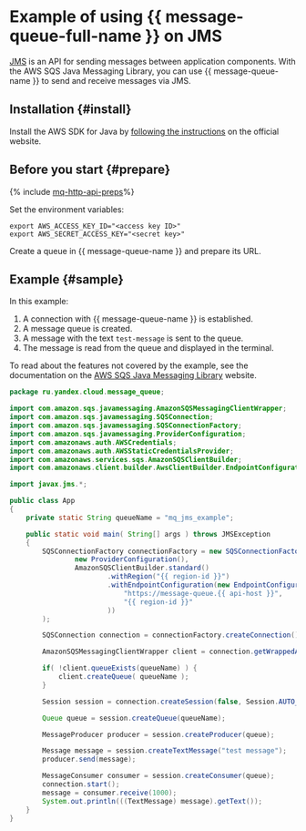 # Example of using {{ message-queue-full-name }} on JMS

[JMS](https://www.oracle.com/technetwork/java/jms/index.html) is an API for sending messages between application components. With the AWS SQS Java Messaging Library, you can use {{ message-queue-name }} to send and receive messages via JMS.

## Installation {#install}

Install the AWS SDK for Java by [following the instructions](https://docs.aws.amazon.com/en_us/sdk-for-java/v1/developer-guide/setup-install.html) on the official website.

## Before you start {#prepare}

{% include [mq-http-api-preps](../_includes_service/mq-http-api-preps-sdk.md)%}

Set the environment variables:

```
export AWS_ACCESS_KEY_ID="<access key ID>"
export AWS_SECRET_ACCESS_KEY="<secret key>"
```

Create a queue in {{ message-queue-name }} and prepare its URL.

## Example {#sample}

In this example:

1. A connection with {{ message-queue-name }} is established.
1. A message queue is created.
1. A message with the text `test-message` is sent to the queue.
1. The message is read from the queue and displayed in the terminal.

To read about the features not covered by the example, see the documentation on the [AWS SQS Java Messaging Library](https://docs.aws.amazon.com/AWSSimpleQueueService/latest/SQSDeveloperGuide/sqs-java-message-service-jms-client.html) website.

```java
package ru.yandex.cloud.message_queue;

import com.amazon.sqs.javamessaging.AmazonSQSMessagingClientWrapper;
import com.amazon.sqs.javamessaging.SQSConnection;
import com.amazon.sqs.javamessaging.SQSConnectionFactory;
import com.amazon.sqs.javamessaging.ProviderConfiguration;
import com.amazonaws.auth.AWSCredentials;
import com.amazonaws.auth.AWSStaticCredentialsProvider;
import com.amazonaws.services.sqs.AmazonSQSClientBuilder;
import com.amazonaws.client.builder.AwsClientBuilder.EndpointConfiguration;

import javax.jms.*;

public class App
{
    private static String queueName = "mq_jms_example";

    public static void main( String[] args ) throws JMSException
    {
        SQSConnectionFactory connectionFactory = new SQSConnectionFactory(
                new ProviderConfiguration(),
                AmazonSQSClientBuilder.standard()
                        .withRegion("{{ region-id }}")
                        .withEndpointConfiguration(new EndpointConfiguration(
                            "https://message-queue.{{ api-host }}",
                            "{{ region-id }}"
                        ))
        );

        SQSConnection connection = connectionFactory.createConnection();

        AmazonSQSMessagingClientWrapper client = connection.getWrappedAmazonSQSClient();

        if( !client.queueExists(queueName) ) {
            client.createQueue( queueName );
        }

        Session session = connection.createSession(false, Session.AUTO_ACKNOWLEDGE);

        Queue queue = session.createQueue(queueName);

        MessageProducer producer = session.createProducer(queue);

        Message message = session.createTextMessage("test message");
        producer.send(message);

        MessageConsumer consumer = session.createConsumer(queue);
        connection.start();
        message = consumer.receive(1000);
        System.out.println(((TextMessage) message).getText());
    }
}
```
